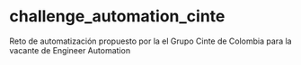 # challenge_automation_cinte
Reto de automatización propuesto por la el Grupo Cinte de Colombia para la vacante de Engineer Automation

